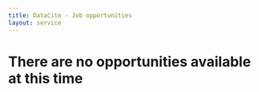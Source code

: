 ```yaml
---
title: DataCite - Job opportunities
layout: service
---
```


# There are no opportunities available at this time
